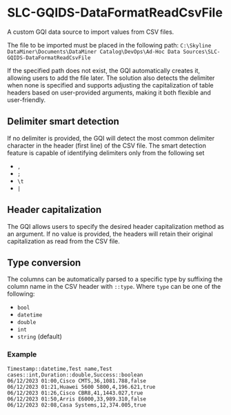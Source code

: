 # SLC-GQIDS-DataFormatReadCsvFile

A custom GQI data source to import values from CSV files.

The file to be imported must be placed in the following path:
`C:\Skyline DataMiner\Documents\DataMiner Catalog\DevOps\Ad-Hoc Data Sources\SLC-GQIDS-DataFormatReadCsvFile`

If the specified path does not exist, the GQI automatically creates it, allowing users to add the file later. The solution also detects the delimiter when none is specified and supports adjusting the capitalization of table headers based on user-provided arguments, making it both flexible and user-friendly.

## Delimiter smart detection
  
If no delimiter is provided, the GQI will detect the most common delimiter character in the header (first line) of the CSV file. The smart detection feature is capable of identifying delimiters only from the following set
- `,`
- `;`
- `\t`
- `|`

## Header capitalization

The GQI allows users to specify the desired header capitalization method as an argument. If no value is provided, the headers will retain their original capitalization as read from the CSV file.

## Type conversion

The columns can be automatically parsed to a specific type by suffixing the column name in the CSV header with `::type`.
Where `type` can be one of the following:

- `bool`
- `datetime`
- `double`
- `int`
- `string` (default)

### Example

```CSV
Timestamp::datetime,Test name,Test cases::int,Duration::double,Success::boolean
06/12/2023 01:00,Cisco CMTS,36,1081.788,false
06/12/2023 01:21,Huawei 5600 5800,4,196.621,true
06/12/2023 01:26,Cisco CBR8,41,1443.027,true
06/12/2023 01:50,Arris E6000,33,989.310,false
06/12/2023 02:08,Casa Systems,12,374.005,true
```